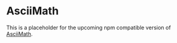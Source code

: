 # AsciiMath

This is a placeholder for the upcoming npm compatible version of
[AsciiMath](https://github.com/asciimath/asciimathml).
